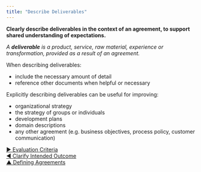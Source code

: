 ```yaml
---
title: "Describe Deliverables"
---
```



**Clearly describe deliverables in the context of an agreement, to support shared understanding of expectations.**

_A **deliverable** is a product, service, raw material, experience or transformation, provided as a result of an agreement._

When describing deliverables:

-   include the necessary amount of detail
-   reference other documents when helpful or necessary

Explicitly describing deliverables can be useful for improving: 

-   organizational strategy
-   the strategy of groups or individuals
-   development plans
-   domain descriptions
-   any other agreement (e.g. business objectives, process policy, customer communication)


[&#9654; Evaluation Criteria](evaluation-criteria.html)<br/>[&#9664; Clarify Intended Outcome](clarify-intended-outcome.html)<br/>[&#9650; Defining Agreements](defining-agreements.html)

